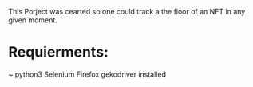 This Porject was cearted so one could track a the floor of an NFT in any given moment.

# Requierments:
~
python3
Selenium
Firefox
gekodriver installed
